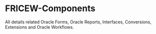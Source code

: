 # FRICEW-Components
All details related Oracle Forms, Oracle Reports, Interfaces, Conversions, Extensions and Oracle Workflows.
